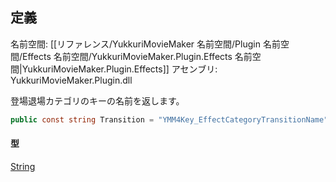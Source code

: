 ## 定義

名前空間: [[リファレンス/YukkuriMovieMaker 名前空間/Plugin 名前空間/Effects 名前空間/YukkuriMovieMaker.Plugin.Effects 名前空間|YukkuriMovieMaker.Plugin.Effects]]
アセンブリ: YukkuriMovieMaker.Plugin.dll

登場退場カテゴリのキーの名前を返します。

```csharp
public const string Transition = "YMM4Key_EffectCategoryTransitionName";
```

#### 型
[String](https://learn.microsoft.com/ja-jp/dotnet/api/system.string)
